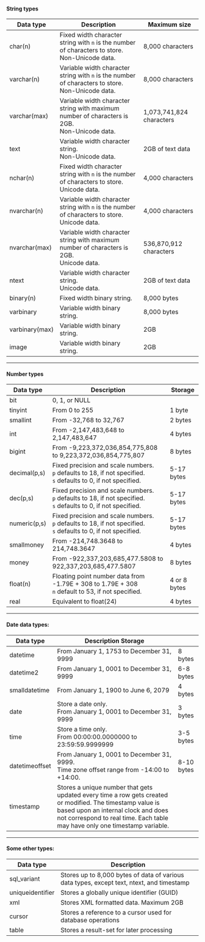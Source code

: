 #### String types

|Data type|Description|Maximum size|
|---|---|---|
|char(n)|Fixed width character string with `n` is the number of characters to store.  <br>Non-Unicode data.|8,000 characters|
|varchar(n)|Variable width character string with `n` is the number of characters to store.  <br>Non-Unicode data.|8,000 characters|
|varchar(max)|Variable width character string with maximum number of characters is 2GB.  <br>Non-Unicode data.|1,073,741,824 characters|
|text|Variable width character string.  <br>Non-Unicode data.|2GB of text data|
|nchar(n)|Fixed width character string with `n` is the number of characters to store.  <br>Unicode data.|4,000 characters|
|nvarchar(n)|Variable width character string with `n` is the number of characters to store.  <br>Unicode data.|4,000 characters|
|nvarchar(max)|Variable width character string with maximum number of characters is 2GB.  <br>Unicode data.|536,870,912 characters|
|ntext|Variable width character string.  <br>Unicode data.|2GB of text data|
|binary(n)|Fixed width binary string.|8,000 bytes|
|varbinary|Variable width binary string.|8,000 bytes|
|varbinary(max)|Variable width binary string.|2GB|
|image|Variable width binary string.|2GB|

---

#### Number types

|Data type|Description|Storage|
|---|---|---|
|bit|0, 1, or NULL||
|tinyint|From 0 to 255|1 byte|
|smallint|From -32,768 to 32,767|2 bytes|
|int|From -2,147,483,648 to 2,147,483,647|4 bytes|
|bigint|From -9,223,372,036,854,775,808 to 9,223,372,036,854,775,807|8 bytes|
|decimal(p,s)|Fixed precision and scale numbers.  <br>`p` defaults to 18, if not specified.  <br>`s` defaults to 0, if not specified.|5-17 bytes|
|dec(p,s)|Fixed precision and scale numbers.  <br>`p` defaults to 18, if not specified.  <br>`s` defaults to 0, if not specified.|5-17 bytes|
|numeric(p,s)|Fixed precision and scale numbers.  <br>`p` defaults to 18, if not specified.  <br>`s` defaults to 0, if not specified.|5-17 bytes|
|smallmoney|From -214,748.3648 to 214,748.3647|4 bytes|
|money|From -922,337,203,685,477.5808 to 922,337,203,685,477.5807|8 bytes|
|float(n)|Floating point number data from -1.79E + 308 to 1.79E + 308  <br>`n` default to 53, if not specified.|4 or 8 bytes|
|real|Equivalent to float(24)|4 bytes|

---

#### Date data types:

| Data type|Description Storage| |
|---|---|---|
|datetime|From January 1, 1753 to December 31, 9999|8 bytes|
|datetime2|From January 1, 0001 to December 31, 9999|6-8 bytes|
|smalldatetime|From January 1, 1900 to June 6, 2079|4 bytes|
|date|Store a date only.  <br>From January 1, 0001 to December 31, 9999|3 bytes|
|time|Store a time only.  <br>From 00:00:00.0000000 to 23:59:59.9999999|3-5 bytes|
|datetimeoffset|From January 1, 0001 to December 31, 9999.  <br>Time zone offset range from -14:00 to +14:00.|8-10 bytes|
|timestamp|Stores a unique number that gets updated every time a row gets created or modified. The timestamp value is based upon an internal clock and does not correspond to real time. Each table may have only one timestamp variable.||

---

#### Some other types:

|Data type|Description|
|---|---|
|sql_variant|Stores up to 8,000 bytes of data of various data types, except text, ntext, and timestamp|
|uniqueidentifier|Stores a globally unique identifier (GUID)|
|xml|Stores XML formatted data. Maximum 2GB|
|cursor|Stores a reference to a cursor used for database operations|
|table|Stores a result-set for later processing|